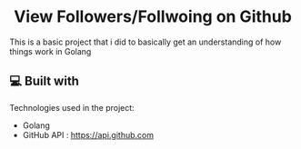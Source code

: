 <h1 align="center" id="title">View Followers/Follwoing on Github</h1>

<p id="description">This is a basic project that i did to basically get an understanding of how things work in Golang</p>

  
  
<h2>💻 Built with</h2>

Technologies used in the project:

*   Golang
*   GitHub API : https://api.github.com
